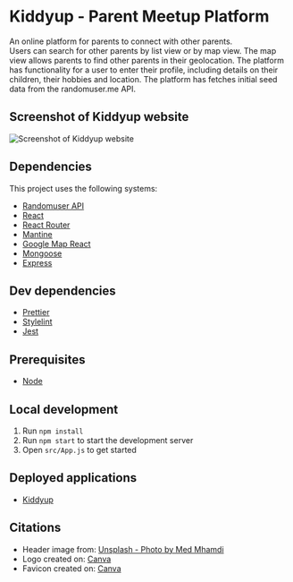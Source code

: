 # Kiddyup - Parent Meetup Platform

An online platform for parents to connect with other parents.  
Users can search for other parents by list view or by map view. The map view allows parents to find other parents in their geolocation.
The platform has functionality for a user to enter their profile, including details on their children, their hobbies and location.
The platform has fetches initial seed data from the randomuser.me API.

## Screenshot of Kiddyup website

![Screenshot of Kiddyup website](screenshot-planit-fullscreen.png)

## Dependencies

This project uses the following systems:

- [Randomuser API](https://randomuser.me/)
- [React](https://github.com/facebook/react)
- [React Router](https://reactrouter.com/docs/en/v6)
- [Mantine](https://mantine.dev/)
- [Google Map React](https://www.npmjs.com/package/google-map-react)
- [Mongoose](https://mongoosejs.com/)
- [Express](https://expressjs.com/)

## Dev dependencies

- [Prettier](https://prettier.io/)
- [Stylelint](https://stylelint.io/)
- [Jest](https://jestjs.io/)

## Prerequisites

- [Node](https://nodejs.org/)

## Local development

1. Run `npm install`
2. Run `npm start` to start the development server
3. Open `src/App.js` to get started

## Deployed applications

- [Kiddyup](https://planitevents.netlify.app/)

## Citations

- Header image from: [Unsplash - Photo by Med Mhamdi](https://unsplash.com/photos/mH_E0K581Yk)
- Logo created on: [Canva](https://www.canva.com/)
- Favicon created on: [Canva](https://www.canva.com/)
